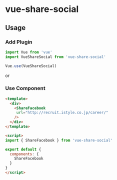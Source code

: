 # vue-share-social

## Usage

### Add Plugin
```js
import Vue from 'vue'
import VueShareSocial from 'vue-share-social'

Vue.use(VueShareSocial)
```

or

### Use Component
```html
<template>
  <div>
    <ShareFacebook
     url="http://recruit.istyle.co.jp/career/"
    />
  </div>
</template>

<script>
import { ShareFacebook } from 'vue-share-social'

export default {
  components: {
    ShareFacebook
  }
}
</script>
```

